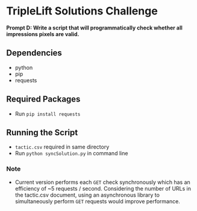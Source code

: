 # TripleLift Solutions Challenge

**Prompt D: Write a script that will programmatically check whether all impressions pixels are valid.**

## Dependencies
- python
- pip
- requests 

## Required Packages
- Run `pip install requests`

## Running the Script 
- `tactic.csv` required in same directory  
- Run `python syncSolution.py` in command line

### Note
- Current version performs each `GET` check synchronously which has an efficiency of ~5 requests / second. Considering the number of URLs in the tactic.csv document, using an asynchronous library to simultaneously perform `GET` requests would improve performance. 

